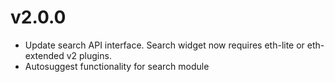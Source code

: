 # v2.0.0

- Update search API interface. Search widget now requires eth-lite or eth-extended v2 plugins.
- Autosuggest functionality for search module
